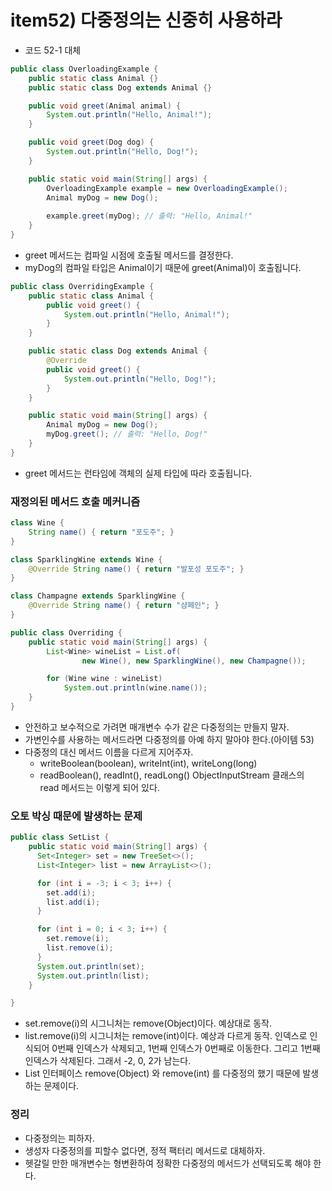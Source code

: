 # item52) 다중정의는 신중히 사용하라

- 코드 52-1 대체
```java
public class OverloadingExample {
    public static class Animal {}
    public static class Dog extends Animal {}

    public void greet(Animal animal) {
        System.out.println("Hello, Animal!");
    }

    public void greet(Dog dog) {
        System.out.println("Hello, Dog!");
    }

    public static void main(String[] args) {
        OverloadingExample example = new OverloadingExample();
        Animal myDog = new Dog();
        
        example.greet(myDog); // 출력: "Hello, Animal!"
    }
}

```

- greet 메서드는 컴파일 시점에 호출될 메서드를 결정한다.
- myDog의 컴파일 타입은 Animal이기 때문에 greet(Animal)이 호출됩니다.

```java
public class OverridingExample {
    public static class Animal {
        public void greet() {
            System.out.println("Hello, Animal!");
        }
    }

    public static class Dog extends Animal {
        @Override
        public void greet() {
            System.out.println("Hello, Dog!");
        }
    }

    public static void main(String[] args) {
        Animal myDog = new Dog();
        myDog.greet(); // 출력: "Hello, Dog!"
    }
}
```
- greet 메서드는 런타임에 객체의 실제 타입에 따라 호출됩니다.

### 재정의된 메서드 호출 메커니즘
```java
class Wine {
    String name() { return "포도주"; }
}

class SparklingWine extends Wine {
    @Override String name() { return "발포성 포도주"; }
}

class Champagne extends SparklingWine {
    @Override String name() { return "샴페인"; }
}

public class Overriding {
    public static void main(String[] args) {
        List<Wine> wineList = List.of(
                new Wine(), new SparklingWine(), new Champagne());

        for (Wine wine : wineList)
            System.out.println(wine.name());
    }
}

```
- 안전하고 보수적으로 가려면 매개변수 수가 같은 다중정의는 만들지 말자.
- 가변인수를 사용하는 메서드라면 다중정의를 아예 하지 말아야 한다.(아이템 53)
- 다중정의 대신 메서드 이름을 다르게 지어주자.
  - writeBoolean(boolean), writeInt(int), writeLong(long)
  - readBoolean(), readInt(), readLong() ObjectInputStream 클래스의 read 메서드는 이렇게 되어 있다.

### 오토 박싱 때문에 발생하는 문제
```java
public class SetList {
    public static void main(String[] args) {
      Set<Integer> set = new TreeSet<>();
      List<Integer> list = new ArrayList<>();

      for (int i = -3; i < 3; i++) {
        set.add(i);
        list.add(i);
      }

      for (int i = 0; i < 3; i++) {
        set.remove(i);
        list.remove(i);
      }
      System.out.println(set);
      System.out.println(list);
    }

}
```
- set.remove(i)의 시그니처는 remove(Object)이다. 예상대로 동작.
- list.remove(i)의 시그니처는 remove(int)이다. 예상과 다르게 동작. 인덱스로 인식되어 0번째 인덱스가 삭제되고, 1번째 인덱스가 0번째로 이동한다. 그리고 1번째 인덱스가 삭제된다. 그래서 -2, 0, 2가 남는다.
- List<E> 인터페이스 remove(Object) 와 remove(int) 를 다중정의 했기 때문에 발생하는 문제이다.

### 정리
- 다중정의는 피하자.
- 생성자 다중정의를 피할수 없다면, 정적 팩터리 메서드로 대체하자. 
- 헷갈릴 만한 매개변수는 형변환하여 정확한 다중정의 메서드가 선택되도록 해야 한다.